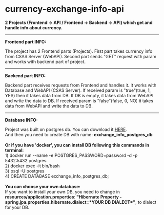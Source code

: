 # currency-exchange-info-api
<b>2 Projects (Frontend -> API / Frontend -> Backend -> API) which get and handle info about currency.</b> 
<hr />

<b>Frontend part INFO:</b> <br />
<p>The project has 2 Frontend parts (Projects). First part takes currency info from CSAS Server (WebAPI). Second part sends "GET" request with param and works with backend part of project.</p> 
<hr />
<b>Backend part INFO:</b> <br />
<p>Backend part receives requests from Frontend and handles it. It works with Database and WebAPI (CSAS Server). If received param is "true"(true, 1, YES) then it takes data from DB. If DB is empty, it takes data from WebAPI and write the data to DB. If received param is "false"(false, 0, NO) it takes data from WebAPI and write the data to DB.</p> 
<hr />
<b>Database INFO:</b> <br />
<p>Project was built on postgres db. You can download it <a href="https://www.postgresql.org/">HERE</a>. <br />
  And then you need to create DB with name: <b>exchange_info_postgres_db</b> <br /><br />
<b>Or if you have 'docker', you can install DB following this commands in terminal:</b> <br />
1) docker run --name <YOUR NAME> -e POSTGRES_PASSWORD=password -d -p 5432:5432 postgres<br />
2) docker exec -it <YOUR NAME> bin/bash<br />
3) psql -U postgres<br />
4) CREATE DATABASE exchange_info_postgres_db;<br /><br />
  <b>You can choose your own database:</b><br />
If you want to install your own DB, you need to change in <b>resources/application.properties: "Hibernate Property - spring.jpa.properties.hibernate.dialect=*YOUR DB DIALECT*"</b>, to dialect for your DB.
</p>

